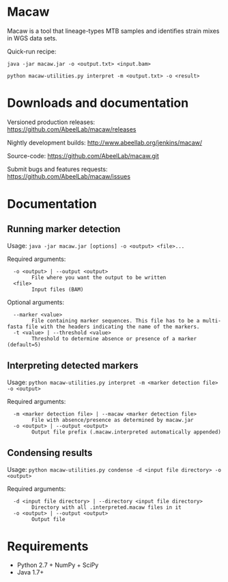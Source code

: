 # Macaw
Macaw is a tool that lineage-types MTB samples and identifies strain mixes in WGS data sets.

Quick-run recipe:

  `java -jar macaw.jar -o <output.txt> <input.bam>`
  
  `python macaw-utilities.py interpret -m <output.txt> -o <result>`

# Downloads and documentation

Versioned production releases: https://github.com/AbeelLab/macaw/releases

Nightly development builds: http://www.abeellab.org/jenkins/macaw/ 

Source-code: https://github.com/AbeelLab/macaw.git

Submit bugs and features requests: https://github.com/AbeelLab/macaw/issues

# Documentation

## Running marker detection

Usage: `java -jar macaw.jar [options] -o <output> <file>...`

Required arguments:
```
  -o <output> | --output <output>
        File where you want the output to be written
  <file>
        Input files (BAM)
```

Optional arguments:
```
  --marker <value>
        File containing marker sequences. This file has to be a multi-fasta file with the headers indicating the name of the markers.
  -t <value> | --threshold <value>
        Threshold to determine absence or presence of a marker (default=5)
```

## Interpreting detected markers

Usage: `python macaw-utilities.py interpret -m <marker detection file> -o <output>`

Required arguments:
```
  -m <marker detection file> | --macaw <marker detection file>
        File with absence/presence as determined by macaw.jar
  -o <output> | --output <output>
        Output file prefix (.macaw.interpreted automatically appended)
```
 
## Condensing results

Usage: `python macaw-utilities.py condense -d <input file directory> -o <output>`

Required arguments:
```
  -d <input file directory> | --directory <input file directory>
        Directory with all .interpreted.macaw files in it
  -o <output> | --output <output>
        Output file
```


# Requirements
- Python 2.7 + NumPy + SciPy 
- Java 1.7+
